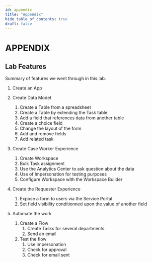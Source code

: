 ```yaml
---
id: appendix
title: "Appendix"
hide_table_of_contents: true
draft: false
---
```


# APPENDIX

## Lab Features

Summary of features we went through in this lab.

1. Create an App


2. Create Data Model
   1. Create a Table from a spreadsheet
   2. Create a Table by extending the Task table
   3. Add a field that references data from another table
   4. Create a choice field
   5. Change the layout of the form
   6. Add and remove fields
   7. Add related task


3. Create Case Worker Experience
   1. Create Workspace
   2. Bulk Task assignment
   3. Use the Analytics Center to ask question about the data
   4. Use of Impersonation for testing purposes
   5. Configure Workspace with the Workspace Builder


4. Create the Requester Experience
   1. Expose a form to users via the Service Portal
   2. Set field visibility conditionned upon the value of another field


5. Automate the work
   1. Create a Flow
        1. Create Tasks for several departments
        2. Send an email
   2. Test the flow
        1. Use impersonation
        2. Check for approval
        3. Check for email sent